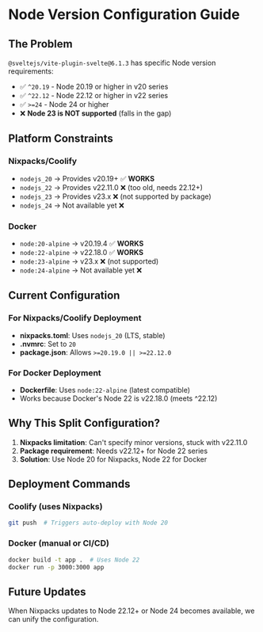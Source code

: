 # Node Version Configuration Guide

## The Problem
`@sveltejs/vite-plugin-svelte@6.1.3` has specific Node version requirements:
- ✅ `^20.19` - Node 20.19 or higher in v20 series
- ✅ `^22.12` - Node 22.12 or higher in v22 series  
- ✅ `>=24` - Node 24 or higher
- ❌ **Node 23 is NOT supported** (falls in the gap)

## Platform Constraints

### Nixpacks/Coolify
- `nodejs_20` → Provides v20.19+ ✅ **WORKS**
- `nodejs_22` → Provides v22.11.0 ❌ (too old, needs 22.12+)
- `nodejs_23` → Provides v23.x ❌ (not supported by package)
- `nodejs_24` → Not available yet ❌

### Docker
- `node:20-alpine` → v20.19.4 ✅ **WORKS**
- `node:22-alpine` → v22.18.0 ✅ **WORKS** 
- `node:23-alpine` → v23.x ❌ (not supported)
- `node:24-alpine` → Not available yet ❌

## Current Configuration

### For Nixpacks/Coolify Deployment
- **nixpacks.toml**: Uses `nodejs_20` (LTS, stable)
- **.nvmrc**: Set to `20`
- **package.json**: Allows `>=20.19.0 || >=22.12.0`

### For Docker Deployment  
- **Dockerfile**: Uses `node:22-alpine` (latest compatible)
- Works because Docker's Node 22 is v22.18.0 (meets ^22.12)

## Why This Split Configuration?
1. **Nixpacks limitation**: Can't specify minor versions, stuck with v22.11.0
2. **Package requirement**: Needs v22.12+ for Node 22 series
3. **Solution**: Use Node 20 for Nixpacks, Node 22 for Docker

## Deployment Commands

### Coolify (uses Nixpacks)
```bash
git push  # Triggers auto-deploy with Node 20
```

### Docker (manual or CI/CD)
```bash
docker build -t app .  # Uses Node 22
docker run -p 3000:3000 app
```

## Future Updates
When Nixpacks updates to Node 22.12+ or Node 24 becomes available, we can unify the configuration.